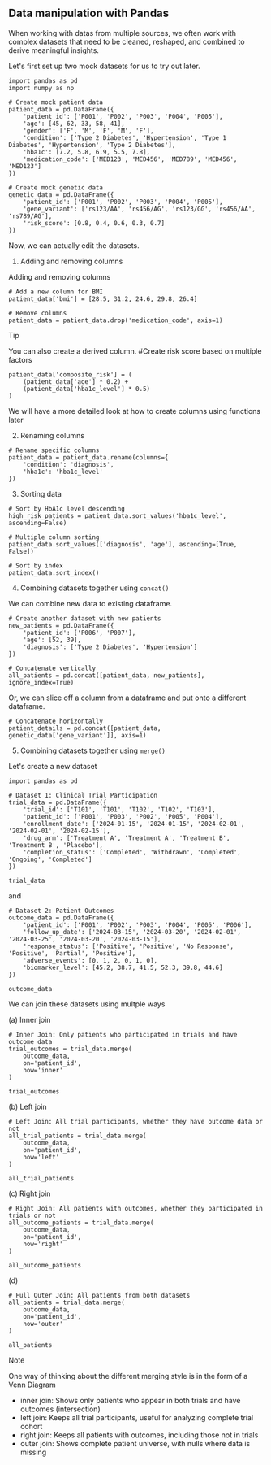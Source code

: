 ## Data manipulation with Pandas

When working with datas from multiple sources, we often work with complex datasets that need to be cleaned, reshaped, and combined to derive meaningful insights. 

Let's first set up two mock datasets for us to try out later. 

```
import pandas as pd
import numpy as np

# Create mock patient data
patient_data = pd.DataFrame({
    'patient_id': ['P001', 'P002', 'P003', 'P004', 'P005'],
    'age': [45, 62, 33, 58, 41],
    'gender': ['F', 'M', 'F', 'M', 'F'],
    'condition': ['Type 2 Diabetes', 'Hypertension', 'Type 1 Diabetes', 'Hypertension', 'Type 2 Diabetes'],
    'hba1c': [7.2, 5.8, 6.9, 5.5, 7.8],
    'medication_code': ['MED123', 'MED456', 'MED789', 'MED456', 'MED123']
})

# Create mock genetic data
genetic_data = pd.DataFrame({
    'patient_id': ['P001', 'P002', 'P003', 'P004', 'P005'],
    'gene_variant': ['rs123/AA', 'rs456/AG', 'rs123/GG', 'rs456/AA', 'rs789/AG'],
    'risk_score': [0.8, 0.4, 0.6, 0.3, 0.7]
})
```

Now, we can actually edit the datasets. 

1. Adding and removing columns

Adding and removing columns

```
# Add a new column for BMI
patient_data['bmi'] = [28.5, 31.2, 24.6, 29.8, 26.4]

# Remove columns
patient_data = patient_data.drop('medication_code', axis=1)
```

> [!TIP]
> You can also create a derived column.
> #Create risk score based on multiple factors
> ```
> patient_data['composite_risk'] = (
>     (patient_data['age'] * 0.2) +
>     (patient_data['hba1c_level'] * 0.5)
> )
> ```
> We will have a more detailed look at how to create columns using functions later


2. Renaming columns

```
# Rename specific columns
patient_data = patient_data.rename(columns={
    'condition': 'diagnosis',
    'hba1c': 'hba1c_level'
})
```

3. Sorting data

```
# Sort by HbA1c level descending
high_risk_patients = patient_data.sort_values('hba1c_level', ascending=False)

# Multiple column sorting
patient_data.sort_values(['diagnosis', 'age'], ascending=[True, False])

# Sort by index
patient_data.sort_index()
```

4. Combining datasets together using `concat()`

We can combine new data to existing dataframe. 

```
# Create another dataset with new patients
new_patients = pd.DataFrame({
    'patient_id': ['P006', 'P007'],
    'age': [52, 39],
    'diagnosis': ['Type 2 Diabetes', 'Hypertension']
})

# Concatenate vertically
all_patients = pd.concat([patient_data, new_patients], ignore_index=True)
```

Or, we can slice off a column from a dataframe and put onto a different dataframe. 

```
# Concatenate horizontally
patient_details = pd.concat([patient_data, genetic_data['gene_variant']], axis=1)
```

5. Combining datasets together using `merge()`

Let's create a new dataset

```
import pandas as pd

# Dataset 1: Clinical Trial Participation
trial_data = pd.DataFrame({
    'trial_id': ['T101', 'T101', 'T102', 'T102', 'T103'],
    'patient_id': ['P001', 'P003', 'P002', 'P005', 'P004'],
    'enrollment_date': ['2024-01-15', '2024-01-15', '2024-02-01', '2024-02-01', '2024-02-15'],
    'drug_arm': ['Treatment A', 'Treatment A', 'Treatment B', 'Treatment B', 'Placebo'],
    'completion_status': ['Completed', 'Withdrawn', 'Completed', 'Ongoing', 'Completed']
})

trial_data
```

and 

```
# Dataset 2: Patient Outcomes
outcome_data = pd.DataFrame({
    'patient_id': ['P001', 'P002', 'P003', 'P004', 'P005', 'P006'],
    'follow_up_date': ['2024-03-15', '2024-03-20', '2024-02-01', '2024-03-25', '2024-03-20', '2024-03-15'],
    'response_status': ['Positive', 'Positive', 'No Response', 'Positive', 'Partial', 'Positive'],
    'adverse_events': [0, 1, 2, 0, 1, 0],
    'biomarker_level': [45.2, 38.7, 41.5, 52.3, 39.8, 44.6]
})

outcome_data
```

We can join these datasets using multple ways

(a) Inner join

```
# Inner Join: Only patients who participated in trials and have outcome data
trial_outcomes = trial_data.merge(
    outcome_data,
    on='patient_id',
    how='inner'
)

trial_outcomes
```

(b) Left join

```
# Left Join: All trial participants, whether they have outcome data or not
all_trial_patients = trial_data.merge(
    outcome_data,
    on='patient_id',
    how='left'
)

all_trial_patients
```

(c) Right join

```
# Right Join: All patients with outcomes, whether they participated in trials or not
all_outcome_patients = trial_data.merge(
    outcome_data,
    on='patient_id',
    how='right'
)

all_outcome_patients
```

(d) 

```
# Full Outer Join: All patients from both datasets
all_patients = trial_data.merge(
    outcome_data,
    on='patient_id',
    how='outer'
)

all_patients
```

> [!NOTE]  
> One way of thinking about the different merging style is in the form of a Venn Diagram
> - inner join: Shows only patients who appear in both trials and have outcomes (intersection)
> - left join: Keeps all trial participants, useful for analyzing complete trial cohort
> - right join: Keeps all patients with outcomes, including those not in trials
> - outer join: Shows complete patient universe, with nulls where data is missing
